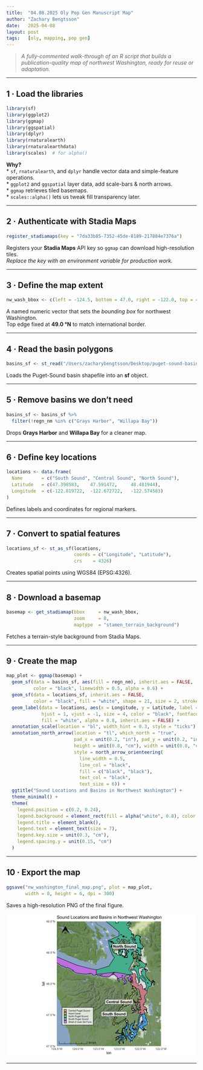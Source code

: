 ```yaml
---
title:  "04.08.2025 Oly Pop Gen Manuscript Map"
author: "Zachary Bengtsson"
date:   2025-04-08
layout: post
tags:   [oly, mapping, pop gen]
---
```


> *A fully-commented walk-through of an R script that builds a publication-quality map of northwest Washington, ready for reuse or adaptation.*

------------------------------------------------------------------------

## 1 · Load the libraries

``` r
library(sf)
library(ggplot2)
library(ggmap)
library(ggspatial)
library(dplyr)
library(rnaturalearth)
library(rnaturalearthdata)
library(scales)  # for alpha()
```

**Why?**\
\* `sf`, `rnaturalearth`, and `dplyr` handle vector data and simple-feature operations.\
\* `ggplot2` and `ggspatial` layer data, add scale-bars & north arrows.\
\* `ggmap` retrieves tiled basemaps.\
\* `scales::alpha()` lets us tweak fill transparency later.

------------------------------------------------------------------------

## 2 · Authenticate with Stadia Maps

``` r
register_stadiamaps(key = "7da33b85-7352-45de-8189-217884e7376a")
```

Registers your **Stadia Maps** API key so `ggmap` can download high-resolution tiles.\
*Replace the key with an environment variable for production work.*

------------------------------------------------------------------------

## 3 · Define the map extent

``` r
nw_wash_bbox <- c(left = -124.5, bottom = 47.0, right = -122.0, top = 49.0)
```

A named numeric vector that sets the *bounding box* for northwest Washington.\
Top edge fixed at **49.0 °N** to match international border.

------------------------------------------------------------------------

## 4 · Read the basin polygons

``` r
basins_sf <- st_read("/Users/zacharybengtsson/Desktop/puget-sound-basins")
```

Loads the Puget-Sound basin shapefile into an **sf** object.

------------------------------------------------------------------------

## 5 · Remove basins we don’t need

``` r
basins_sf <- basins_sf %>% 
  filter(!regn_nm %in% c("Grays Harbor", "Willapa Bay"))
```

Drops **Grays Harbor** and **Willapa Bay** for a cleaner map.

------------------------------------------------------------------------

## 6 · Define key locations

``` r
locations <- data.frame(
  Name       = c("South Sound", "Central Sound", "North Sound"),
  Latitude   = c(47.398583,    47.591472,     48.481944),
  Longitude  = c(-122.819722,  -122.672722,   -122.574583)
)
```

Defines labels and coordinates for regional markers.

------------------------------------------------------------------------

## 7 · Convert to spatial features

``` r
locations_sf <- st_as_sf(locations,
                         coords = c("Longitude", "Latitude"),
                         crs    = 4326)
```

Creates spatial points using WGS84 (EPSG:4326).

------------------------------------------------------------------------

## 8 · Download a basemap

``` r
basemap <- get_stadiamap(bbox     = nw_wash_bbox,
                         zoom     = 8,
                         maptype  = "stamen_terrain_background")
```

Fetches a terrain-style background from Stadia Maps.

------------------------------------------------------------------------

## 9 · Create the map

``` r
map_plot <- ggmap(basemap) +
  geom_sf(data = basins_sf, aes(fill = regn_nm), inherit.aes = FALSE,
          color = "black", linewidth = 0.5, alpha = 0.6) +
  geom_sf(data = locations_sf, inherit.aes = FALSE,
          color = "black", fill = "white", shape = 21, size = 2, stroke = 1.5) +
  geom_label(data = locations, aes(x = Longitude, y = Latitude, label = Name),
             hjust = 1, vjust = -1, size = 4, color = "black", fontface = "bold",
             fill = "white", alpha = 0.8, inherit.aes = FALSE) +
  annotation_scale(location = "bl", width_hint = 0.3, style = "ticks") +
  annotation_north_arrow(location = "tl", which_north = "true",
                         pad_x = unit(0.2, "in"), pad_y = unit(0.2, "in"),
                         height = unit(0.8, "cm"), width = unit(0.8, "cm"),
                         style = north_arrow_orienteering(
                           line_width = 0.5,
                           line_col = "black",
                           fill = c("black", "black"),
                           text_col = "black",
                           text_size = 6)) +
  ggtitle("Sound Locations and Basins in Northwest Washington") +
  theme_minimal() +
  theme(
    legend.position = c(0.2, 0.24),
    legend.background = element_rect(fill = alpha("white", 0.8), color = "black"),
    legend.title = element_blank(),
    legend.text = element_text(size = 7),
    legend.key.size = unit(0.3, "cm"),
    legend.spacing.y = unit(0.15, "cm")
  )
```

------------------------------------------------------------------------

## 10 · Export the map

``` r
ggsave("nw_washington_final_map.png", plot = map_plot,
       width = 8, height = 6, dpi = 300)
```

Saves a high-resolution PNG of the final figure.

![](https://github.com/zbengt/zbengt.github.io/blob/master/assets/img/nw_washington_final_map.png?raw=true)

------------------------------------------------------------------------
